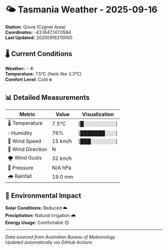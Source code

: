 # 🌤️ Tasmania Weather - 2025-09-16

**Station:** Grove (Cygnet Area)  
**Coordinates:** -43.1647,147.0584  
**Last Updated:** 20250916210000

## 🌡️ Current Conditions

**Weather:** - ☀️  
**Temperature:** 7.5°C (feels like 3.3°C)  
**Comfort Level:** Cold ❄️

## 📊 Detailed Measurements

| Metric | Value | Visualization |
|--------|-------|---------------|
| 🌡️ Temperature | 7.5°C | [█░░░░░░░░░] |
| 💧 Humidity | 76% | [███████░░░] |
| 💨 Wind Speed | 15 km/h | [███░░░░░░░] |
| 🧭 Wind Direction | N | |
| 🌪️ Wind Gusts | 32 km/h | |
| 🔽 Pressure | N/A hPa | |
| 🌧️ Rainfall | 19.0 mm | |

## 🌱 Environmental Impact

**Solar Conditions:** Reduced ☁️  
**Precipitation:** Natural irrigation 🌧️  
**Energy Usage:** Comfortable 😌

---
*Data sourced from Australian Bureau of Meteorology*  
*Updated automatically via GitHub Actions*
